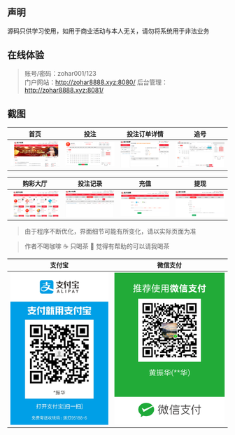 ## 声明

源码只供学习使用，如用于商业活动与本人无关，请勿将系统用于非法业务

## 在线体验
> 账号/密码：zohar001/123  
> 门户网站：http://zohar8888.xyz:8080/
> 后台管理：http://zohar8888.xyz:8081/

## 截图

| 首页 | 投注 | 投注订单详情 | 追号 |
| :------: | :------: | :------: | :------: |
| ![首页](/实施输出/截图/首页.png) | ![投注](/实施输出/截图/投注.png) | ![投注订单详情](/实施输出/截图/投注订单详情.png) | ![追号](/实施输出/截图/追号.png) |

| 购彩大厅 | 投注记录 | 充值 | 提现 |
| :------: | :------: | :------: | :------: |
| ![购彩大厅](/实施输出/截图/购彩大厅.png) | ![投注记录](/实施输出/截图/投注记录.png) | ![充值](/实施输出/截图/充值.png) | ![提现](/实施输出/截图/提现.png) |

> 由于程序不断优化，界面细节可能有所变化，请以实际页面为准

> 作者不喝咖啡 :coffee: 只喝茶 :tea: 觉得有帮助的可以请我喝茶


| 支付宝 | 微信支付 |
| :------: | :------: |
| ![alipay](/实施输出/截图/alipay.jpg) | ![wepay](/实施输出/截图/wechat.png) |

